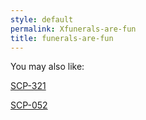 ```yaml
---
style: default
permalink: Xfunerals-are-fun
title: funerals-are-fun
---
```

You may also like:

[SCP-321](http://scp-wiki.net/scp-321)

[SCP-052](http://scp-wiki.net/scp-052)
